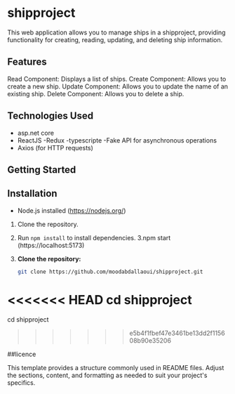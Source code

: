 # shipproject 

This web application allows you to manage ships in a shipproject, providing functionality for creating, reading, updating, and deleting ship information.


## Features

Read Component: Displays a list of ships.
Create Component: Allows you to create a new ship.
Update Component: Allows you to update the name of an existing ship.
Delete Component: Allows you to delete a ship.

## Technologies Used

- asp.net core
- ReactJS
-Redux
-typescripte 
-Fake API for asynchronous operations
- Axios (for HTTP requests)


## Getting Started


## Installation
- Node.js installed (https://nodejs.org/)
1. Clone the repository.
2. Run `npm install` to install dependencies.
3.npm start (https://localhost:5173)

1. **Clone the repository:**

   ```bash
   git clone https://github.com/moodabdallaoui/shipproject.git
<<<<<<< HEAD
   cd shipproject
=======
   cd shipproject
>>>>>>> e5b4f1fbef47e3461be13dd2f115608b90e35206

##licence


This template provides a structure commonly used in README files. Adjust the sections, content, and formatting as needed to suit your project's specifics.
 
